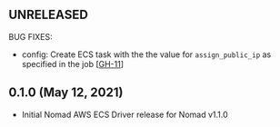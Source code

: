## UNRELEASED

BUG FIXES:

* config: Create ECS task with the the value for `assign_public_ip` as specified in the job [[GH-11](https://github.com/ryadavDeqode/nomad-driver-ray/pull/11)]

## 0.1.0 (May 12, 2021)

* Initial Nomad AWS ECS Driver release for Nomad v1.1.0
